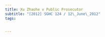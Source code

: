 ```yaml
---
title: Xu Zhaohe v Public Prosecutor 
subtitle: "[2012] SGHC 124 / 12\_June\_2012"
tags:


---
```


